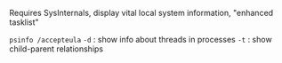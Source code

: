 Requires SysInternals, display vital local system information, "enhanced tasklist"

`psinfo /accepteula`
`-d` : show info about threads in processes
`-t` : show child-parent relationships